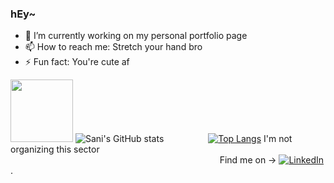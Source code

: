 ### hEy~

- 🔭 I’m currently working on my personal portfolio page
- 📫 How to reach me: Stretch your hand bro
- ⚡ Fun fact: You're cute af

<img src="https://media.giphy.com/media/udK21RQeWtaGQ/giphy.gif" width="100">  ![Sani's GitHub stats](https://github-readme-stats.vercel.app/api?username=SaniLubary&theme=omni&show_icons=true) &nbsp;&nbsp;&nbsp;&nbsp;&nbsp;&nbsp;&nbsp;&nbsp;&nbsp;&nbsp;&nbsp;&nbsp;&nbsp;&nbsp;&nbsp;&nbsp; [![Top Langs](https://github-readme-stats.vercel.app/api/top-langs/?username=anuraghazra&layout=compact)](https://github.com/anuraghazra/github-readme-stats) 
 I'm not organizing this sector 
&nbsp;&nbsp;&nbsp;&nbsp;&nbsp;&nbsp;&nbsp;&nbsp;&nbsp;&nbsp;&nbsp;&nbsp;&nbsp;&nbsp;&nbsp;&nbsp;
&nbsp;&nbsp;&nbsp;&nbsp;&nbsp;&nbsp;&nbsp;&nbsp;&nbsp;&nbsp;&nbsp;&nbsp;&nbsp;&nbsp;&nbsp;&nbsp;
&nbsp;&nbsp;&nbsp;&nbsp;&nbsp;&nbsp;&nbsp;&nbsp;&nbsp;&nbsp;&nbsp;&nbsp;&nbsp;&nbsp;&nbsp;&nbsp;
&nbsp;&nbsp;&nbsp;&nbsp;&nbsp;&nbsp;&nbsp;&nbsp;&nbsp;&nbsp;&nbsp;&nbsp;&nbsp;&nbsp;&nbsp;&nbsp;
&nbsp;&nbsp;&nbsp;&nbsp;&nbsp;&nbsp;&nbsp;&nbsp;&nbsp;&nbsp;&nbsp;&nbsp;&nbsp;&nbsp;&nbsp;&nbsp;
&nbsp;&nbsp;&nbsp;&nbsp;&nbsp;&nbsp;&nbsp;&nbsp;&nbsp;&nbsp;&nbsp;&nbsp;&nbsp;&nbsp;&nbsp;&nbsp;
&nbsp;&nbsp;&nbsp;&nbsp;&nbsp;&nbsp;&nbsp;&nbsp;&nbsp;&nbsp;&nbsp;&nbsp;&nbsp;&nbsp;&nbsp;&nbsp;
&nbsp;&nbsp;&nbsp;&nbsp;&nbsp;&nbsp;&nbsp;&nbsp;&nbsp;&nbsp;&nbsp;&nbsp;&nbsp;&nbsp;&nbsp;&nbsp;
&nbsp;&nbsp;&nbsp;&nbsp;&nbsp;&nbsp;&nbsp;&nbsp;&nbsp;&nbsp;&nbsp;&nbsp;&nbsp;&nbsp;&nbsp;&nbsp;
&nbsp;&nbsp;&nbsp;&nbsp;&nbsp;&nbsp;&nbsp;&nbsp;&nbsp;&nbsp;&nbsp;&nbsp;&nbsp;&nbsp;&nbsp;&nbsp; Find me on -> [![LinkedIn][2.2]][2].
<!-- Icons -->
[2.2]: https://raw.githubusercontent.com/MartinHeinz/MartinHeinz/master/linkedin-3-16.png 
<!-- Links to your social media accounts -->
[2]: https://www.linkedin.com/in/santi-lubary/
